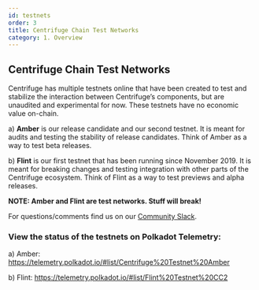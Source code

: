 ```yaml
---
id: testnets
order: 3
title: Centrifuge Chain Test Networks
category: 1. Overview
---
```


## Centrifuge Chain Test Networks

Centrifuge has multiple testnets online that have been created to test and stabilize the interaction between Centrifuge’s components, but are unaudited and experimental for now. These testnets have no economic value on-chain.

a) **Amber** is our release candidate and our second testnet. It is meant for audits and testing the stability of release candidates. Think of Amber as a way to test beta releases.

b) **Flint** is our first testnet that has been running since November 2019. It is meant for breaking changes and testing integration with other parts of the Centrifuge ecosystem. Think of Flint as a way to test previews and alpha releases.

**NOTE: Amber and Flint are test networks. Stuff will break!**

For questions/comments find us on our [Community Slack](https://centrifuge.io/slack).

### View the status of the testnets on Polkadot Telemetry:

a) Amber: https://telemetry.polkadot.io/#list/Centrifuge%20Testnet%20Amber

b) Flint: https://telemetry.polkadot.io/#list/Flint%20Testnet%20CC2
